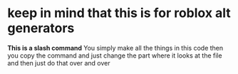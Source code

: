 # keep in mind that this is for roblox alt generators
**This is a slash command**
You simply make all the things in this code then you copy the command and just change the part where it looks at the file and then just do that over and over

